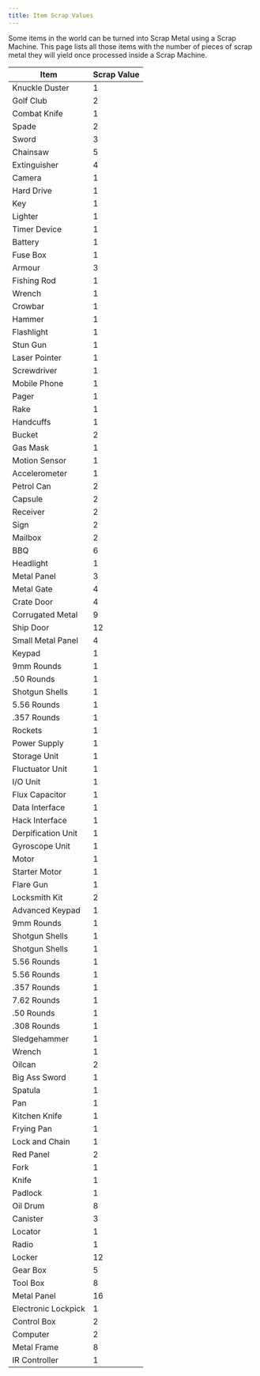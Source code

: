 ```yaml
---
title: Item Scrap Values
---
```


Some items in the world can be turned into Scrap Metal using a Scrap Machine. This page lists all those items with the number of pieces of scrap metal they will yield once processed inside a Scrap Machine.

| Item | Scrap Value |
| ---- | ----------- |
| Knuckle Duster | 1 |
| Golf Club | 2 |
| Combat Knife | 1 |
| Spade | 2 |
| Sword | 3 |
| Chainsaw | 5 |
| Extinguisher | 4 |
| Camera | 1 |
| Hard Drive | 1 |
| Key | 1 |
| Lighter | 1 |
| Timer Device | 1 |
| Battery | 1 |
| Fuse Box | 1 |
| Armour | 3 |
| Fishing Rod | 1 |
| Wrench | 1 |
| Crowbar | 1 |
| Hammer | 1 |
| Flashlight | 1 |
| Stun Gun | 1 |
| Laser Pointer | 1 |
| Screwdriver | 1 |
| Mobile Phone | 1 |
| Pager | 1 |
| Rake | 1 |
| Handcuffs | 1 |
| Bucket | 2 |
| Gas Mask | 1 |
| Motion Sensor | 1 |
| Accelerometer | 1 |
| Petrol Can | 2 |
| Capsule | 2 |
| Receiver | 2 |
| Sign | 2 |
| Mailbox | 2 |
| BBQ | 6 |
| Headlight | 1 |
| Metal Panel | 3 |
| Metal Gate | 4 |
| Crate Door | 4 |
| Corrugated Metal | 9 |
| Ship Door | 12 |
| Small Metal Panel | 4 |
| Keypad | 1 |
| 9mm Rounds | 1 |
| .50 Rounds | 1 |
| Shotgun Shells | 1 |
| 5.56 Rounds | 1 |
| .357 Rounds | 1 |
| Rockets | 1 |
| Power Supply | 1 |
| Storage Unit | 1 |
| Fluctuator Unit | 1 |
| I/O Unit | 1 |
| Flux Capacitor | 1 |
| Data Interface | 1 |
| Hack Interface | 1 |
| Derpification Unit | 1 |
| Gyroscope Unit | 1 |
| Motor | 1 |
| Starter Motor | 1 |
| Flare Gun | 1 |
| Locksmith Kit | 2 |
| Advanced Keypad | 1 |
| 9mm Rounds | 1 |
| Shotgun Shells | 1 |
| Shotgun Shells | 1 |
| 5.56 Rounds | 1 |
| 5.56 Rounds | 1 |
| .357 Rounds | 1 |
| 7.62 Rounds | 1 |
| .50 Rounds | 1 |
| .308 Rounds | 1 |
| Sledgehammer | 1 |
| Wrench | 1 |
| Oilcan | 2 |
| Big Ass Sword | 1 |
| Spatula | 1 |
| Pan | 1 |
| Kitchen Knife | 1 |
| Frying Pan | 1 |
| Lock and Chain | 1 |
| Red Panel | 2 |
| Fork | 1 |
| Knife | 1 |
| Padlock | 1 |
| Oil Drum | 8 |
| Canister | 3 |
| Locator | 1 |
| Radio | 1 |
| Locker | 12 |
| Gear Box | 5 |
| Tool Box | 8 |
| Metal Panel | 16 |
| Electronic Lockpick | 1 |
| Control Box | 2 |
| Computer | 2 |
| Metal Frame | 8 |
| IR Controller | 1 |
